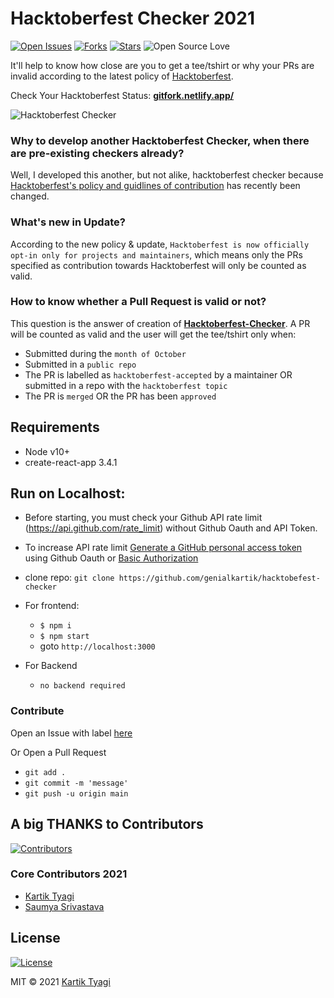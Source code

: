 # Hacktoberfest Checker 2021

[![Open Issues](https://img.shields.io/github/issues/genialkartik/hacktoberfest-checker?style=for-the-badge&logo=github)](https://github.com/genialkartik/hacktoberfest-checker/issues) [![Forks](https://img.shields.io/github/forks/genialkartik/hacktoberfest-checker?style=for-the-badge&logo=github)](https://github.com/genialkartik/hacktoberfest-checker/network/members) [![Stars](https://img.shields.io/github/stars/genialkartik/hacktoberfest-checker?style=for-the-badge&logo=reverbnation)](https://github.com/code-monk08/connect-four/stargazers) ![Open Source Love](https://img.shields.io/badge/Open%20Source-%E2%99%A5-red?style=for-the-badge&logo=open-source-initiative)

It'll help to know how close are you to get a tee/tshirt or why your PRs are invalid according to the latest policy of [Hacktoberfest](https://hacktoberfest.digitalocean.com/resources).

Check Your Hacktoberfest Status: **[gitfork.netlify.app/](https://gitfork.netlify.app/)**

![Hacktoberfest Checker](https://user-images.githubusercontent.com/32240906/135563258-cf53f19c-6d88-4196-a8f8-105f97c487c8.png)

### Why to develop another Hacktoberfest Checker, when there are pre-existing checkers already?

Well, I developed this another, but not alike, hacktoberfest checker because [Hacktoberfest's policy and guidlines of contribution](https://hacktoberfest.digitalocean.com/resources) has recently been changed.

### What's new in Update?

According to the new policy & update, `Hacktoberfest is now officially opt-in only for projects and maintainers`,
which means only the PRs specified as contribution towards Hacktoberfest will only be counted as valid.

### How to know whether a Pull Request is valid or not?

This question is the answer of creation of **[Hacktoberfest-Checker](https://gitfork.netlify.app/)**.
A PR will be counted as valid and the user will get the tee/tshirt only when:
- Submitted during the `month of October`
- Submitted in a `public repo`
- The PR is labelled as `hacktoberfest-accepted` by a maintainer OR submitted in a repo with the `hacktoberfest topic`
- The PR is `merged` OR the PR has been `approved`

## Requirements

* Node v10+
* create-react-app 3.4.1

## Run on Localhost:

* Before starting, you must check your Github API rate limit (https://api.github.com/rate_limit) without Github Oauth and API Token.
* To increase API rate limit [Generate a GitHub personal access token](https://github.com/settings/tokens/new?scopes=&description=Hacktoberfest%20Checker) using Github Oauth or [Basic Authorization](https://docs.github.com/en/free-pro-team@latest/rest/reference/rate-limit)

* clone repo: `git clone https://github.com/genialkartik/hacktobefest-checker`

* For frontend:
  * `$ npm i`
  * `$ npm start`
  *  goto `http://localhost:3000`

* For Backend
  * `no backend required`
  
 ### Contribute
 
 Open an Issue with label [here](https://github.com/genialkartik/hacktoberfest-checker/issues)
 
 Or Open a Pull Request
 
  *  `git add .`
  *  `git commit -m 'message'`
  *  `git push -u origin main`
  
## A big THANKS to Contributors

[![Contributors](https://img.shields.io/github/contributors/genialkartik/hacktoberfest-checker?style=for-the-badge)](https://github.com//genialkartik/Macfolio/graphs/contributors)

### Core Contributors 2021
  - [Kartik Tyagi](https://github.com/genialkartik/)
  - [Saumya Srivastava](https://github.com/saumyasrivastava08/)

## License

[![License](https://img.shields.io/github/license/genialkartik/hacktoberfest-checker?style=for-the-badge)](https://github.com/genialkartik/Macfolio/blob/master/LICENSE)

MIT © 2021 [Kartik Tyagi](https://github.com/genialkartik)
